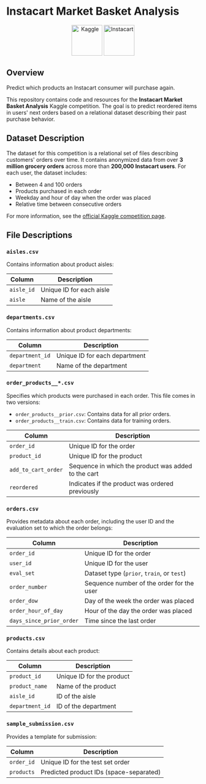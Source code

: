 # Instacart Market Basket Analysis

<p align="center">
  <img src="https://upload.wikimedia.org/wikipedia/commons/7/7c/Kaggle_logo.png" alt="Kaggle" height="80"> 
  <img src="https://logos-world.net/wp-content/uploads/2022/02/Instacart-Logo.png" alt="Instacart" height="80">
</p>

## Overview
Predict which products an Instacart consumer will purchase again.

This repository contains code and resources for the **Instacart Market Basket Analysis** Kaggle competition. The goal is to predict reordered items in users' next orders based on a relational dataset describing their past purchase behavior.

## Dataset Description
The dataset for this competition is a relational set of files describing customers' orders over time. It contains anonymized data from over **3 million grocery orders** across more than **200,000 Instacart users**. For each user, the dataset includes:
- Between 4 and 100 orders
- Products purchased in each order
- Weekday and hour of day when the order was placed
- Relative time between consecutive orders

For more information, see the [official Kaggle competition page](https://www.kaggle.com/c/instacart-market-basket-analysis).

## File Descriptions

### `aisles.csv`
Contains information about product aisles:

| Column     | Description           |
|------------|-----------------------|
| `aisle_id` | Unique ID for each aisle |
| `aisle`    | Name of the aisle     |

### `departments.csv`
Contains information about product departments:

| Column         | Description              |
|----------------|--------------------------|
| `department_id`| Unique ID for each department |
| `department`   | Name of the department   |


### `order_products__*.csv`
Specifies which products were purchased in each order. This file comes in two versions:
- `order_products__prior.csv`: Contains data for all prior orders.
- `order_products__train.csv`: Contains data for training orders.

| Column               | Description                                           |
|----------------------|-------------------------------------------------------|
| `order_id`           | Unique ID for the order                               |
| `product_id`         | Unique ID for the product                             |
| `add_to_cart_order`  | Sequence in which the product was added to the cart   |
| `reordered`          | Indicates if the product was ordered previously       |


### `orders.csv`
Provides metadata about each order, including the user ID and the evaluation set to which the order belongs:

| Column                | Description                                   |
|-----------------------|-----------------------------------------------|
| `order_id`            | Unique ID for the order                      |
| `user_id`             | Unique ID for the user                       |
| `eval_set`            | Dataset type (`prior`, `train`, or `test`)   |
| `order_number`        | Sequence number of the order for the user    |
| `order_dow`           | Day of the week the order was placed         |
| `order_hour_of_day`   | Hour of the day the order was placed         |
| `days_since_prior_order` | Time since the last order                  |


### `products.csv`
Contains details about each product:

| Column         | Description                |
|----------------|----------------------------|
| `product_id`   | Unique ID for the product  |
| `product_name` | Name of the product        |
| `aisle_id`     | ID of the aisle            |
| `department_id`| ID of the department       |


### `sample_submission.csv`
Provides a template for submission:

| Column      | Description                        |
|-------------|------------------------------------|
| `order_id`  | Unique ID for the test set order   |
| `products`  | Predicted product IDs (space-separated) |
